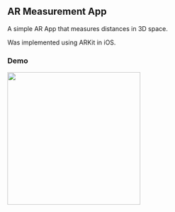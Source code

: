 ## AR Measurement App

A simple AR App that measures distances in 3D space.

Was implemented using ARKit in iOS.

### Demo
<img src="demo.gif" width="300">


